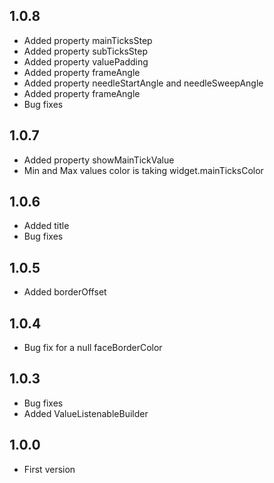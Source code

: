 ## 1.0.8
* Added property mainTicksStep
* Added property subTicksStep
* Added property valuePadding
* Added property frameAngle
* Added property needleStartAngle and needleSweepAngle
* Added property frameAngle
* Bug fixes

## 1.0.7
* Added property showMainTickValue
* Min and Max values color is taking widget.mainTicksColor

## 1.0.6
* Added title
* Bug fixes

## 1.0.5
* Added borderOffset

## 1.0.4
* Bug fix for a null faceBorderColor

## 1.0.3
* Bug fixes
* Added ValueListenableBuilder


## 1.0.0
* First version









